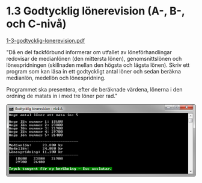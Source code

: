 1.3 Godtycklig lönerevision (A-, B-, och C-nivå)
================================================
[1-3-godtycklig-lonerevision.pdf](https://github.com/1dv402/kursmaterial/raw/master/Laborationsuppgifter/1-3-godtycklig-lonerevision.pdf)

"Då en del fackförbund informerar om utfallet av löneförhandlingar redovisar de medianlönen (den mittersta lönen), genomsnittslönen och lönespridningen (skillnaden mellan den högsta och lägsta lönen). Skriv ett program som kan läsa in ett godtyckligt antal löner och sedan beräkna medianlön, medellön och lönespridning.

Programmet ska presentera, efter de beräknade värdena, lönerna i den ordning de matats in i med tre löner per rad."

![ScreenShot](README.png)
